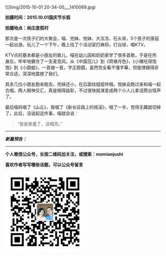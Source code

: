 ![](img/2015-10-01 20-34-00___1410069.jpg)

**拍摄时间：2015.10.01国庆节长假**

**拍摄地点：尚庄度假村**

那次是一次孩子们的大聚会，喵、兜妹、悦妹、大冻冻、石头哥，5个孩子的家庭一起出游。玩儿了一个下午，晚上找了个活动室打麻将，打台球，唱KTV。

KTV点的基本都是小朋友的歌儿，喵在幼儿园和奶奶家学了很多首歌，于是在热身后，牢牢地霸住了一支麦克风。从《中国范儿》到《荷塘月色》，《小猪吃得饱饱》到《小跳蛙》，一首接一首，字正腔圆，虽然完全看不懂字幕，但旋律跟得非常合适，深深地震撼了我们。

其余几位小朋友跑来跑去，兜妹还小，在后面给姐姐伴唱。悦妹会跑过来和喵一起合唱，两人眼神交汇，真是相得益彰，不过很快就演变成两个小人儿拿话筒出怪声了。

最后喵妈唱了《山丘》，我唱了《新长征路上的摇滚》，唱了一半，觉得无趣就切掉了。此后，没说起这件事，喵就会说：

>“爸爸害羞了，没唱完。”

***

***新篇预告：***

***


**个人微信公众号，长按二维码加关注，或搜索：momiaojushi**

**喜欢作者写写哪些话题，可以公众号留言**

![](https://github.com/jiluofu/jiluofu.github.com/raw/master/momiaojushi/static/qrcode.jpg)